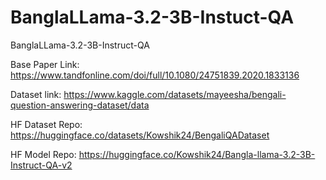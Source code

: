 # BanglaLLama-3.2-3B-Instuct-QA
BanglaLLama-3.2-3B-Instruct-QA

Base Paper Link:
https://www.tandfonline.com/doi/full/10.1080/24751839.2020.1833136

Dataset link:
https://www.kaggle.com/datasets/mayeesha/bengali-question-answering-dataset/data

HF Dataset Repo:
https://huggingface.co/datasets/Kowshik24/BengaliQADataset

HF Model Repo:
https://huggingface.co/Kowshik24/Bangla-llama-3.2-3B-Instruct-QA-v2

